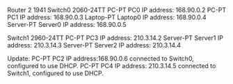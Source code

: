 Router 2 1941
Switch0 2060-24TT
PC-PT PC0 IP address: 168.90.0.2
PC-PT PC1 IP address: 168.90.0.3
Laptop-PT Laptop0 IP address: 168.90.0.4
Server-PT Server0 IP address: 168.90.0.5

Switch1 2960-24TT
PC-PT PC3 IP address: 210.3.14.2
Server-PT Server1 IP address: 210.3.14.3
Server-PT Server2 IP address: 210.3.14.4

Update: PC-PT PC2 IP address:168.90.0.6 connected to Switch0, configured to use DHCP.
PC-PT PC4 IP address: 210.3.14.5 connected to Switch1, configured to use DHCP.